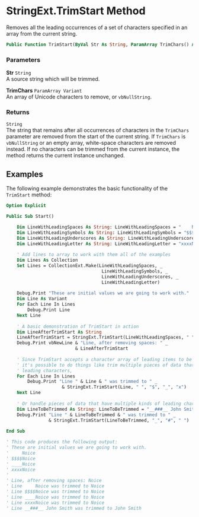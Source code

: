 # StringExt.TrimStart Method

Removes all the leading occurrences of a set of characters specified in an array from the current string.

```vb
Public Function TrimStart(ByVal Str As String, ParamArray TrimChars() As Variant) As String
```

### Parameters

**Str** `String` <br>
A source string which will be trimmed.

**TrimChars** `ParamArray Variant` <br>
An array of Unicode characters to remove, or `vbNullString`.

### Returns

`String` <br>
The string that remains after all occurrences of characters in the `TrimChars` parameter are removed from the start of the current string. If `TrimChars` is `vbNullString` or an empty array, white-space characters are removed instead. If no characters can be trimmed from the current instance, the method returns the current instance unchanged.

## Examples

The following example demonstrates the basic functionality of the `TrimStart` method:

```vb 
Option Explicit

Public Sub Start()

    Dim LineWithLeadingSpaces As String: LineWithLeadingSpaces = "    Noice"
    Dim LineWithLeadingSymbols As String: LineWithLeadingSymbols = "$$$$Noice"
    Dim LineWithLeadingUnderscores As String: LineWithLeadingUnderscores = "____Noice"
    Dim LineWithLeadingLetter As String: LineWithLeadingLetter = "xxxxNoice"
    
    ' Add lines to array to work with them all of the examples
    Dim Lines As Collection
    Set Lines = CollectionExt.Make(LineWithLeadingSpaces, _
                                    LineWithLeadingSymbols, _
                                    LineWithLeadingUnderscores, _
                                    LineWithLeadingLetter)
                                    
    Debug.Print "These are initial values we are going to work with."
    Dim Line As Variant
    For Each Line In Lines
        Debug.Print Line
    Next Line
    
    ' A basic demonstration of TrimStart in action
    Dim LineAfterTrimStart As String
    LineAfterTrimStart = StringExt.TrimStart(LineWithLeadingSpaces, " ")
    Debug.Print vbNewLine & "Line, after removing spaces: " _
                          & LineAfterTrimStart
    
    ' Since TrimStart accepts a character array of leading items to be removed as an argument,
    ' it's possible to do things like trim multiple pieces of data that each have different
    ' leading characters,
    For Each Line In Lines
        Debug.Print "Line " & Line & " was trimmed to " _
                     & StringExt.TrimStart(Line, " ", "$", "_", "x")
    Next Line
    
    ' Or handle pieces of data that have multiple kinds of leading characters
    Dim LineToBeTrimmed As String: LineToBeTrimmed = "__###__ John Smith"
    Debug.Print "Line " & LineToBeTrimmed & " was trimmed to " _
                & StringExt.TrimStart(LineToBeTrimmed, "_", "#", " ")
    
End Sub

' This code produces the following output:
' These are initial values we are going to work with.
'     Noice
' $$$$Noice
' ____Noice
' xxxxNoice
'
' Line, after removing spaces: Noice
' Line     Noice was trimmed to Noice
' Line $$$$Noice was trimmed to Noice
' Line ____Noice was trimmed to Noice
' Line xxxxNoice was trimmed to Noice
' Line __###__ John Smith was trimmed to John Smith
```

